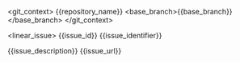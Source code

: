 <version-tag value="user-issue-v1.0.0" />

<git_context>
  <repository>{{repository_name}}</repository>
  <base_branch>{{base_branch}}</base_branch>
</git_context>

<linear_issue>
  <id>{{issue_id}}</id>
  <identifier>{{issue_identifier}}</identifier>
  <title>{{issue_title}}</title>
  <description>{{issue_description}}</description>
  <url>{{issue_url}}</url>
</linear_issue>
